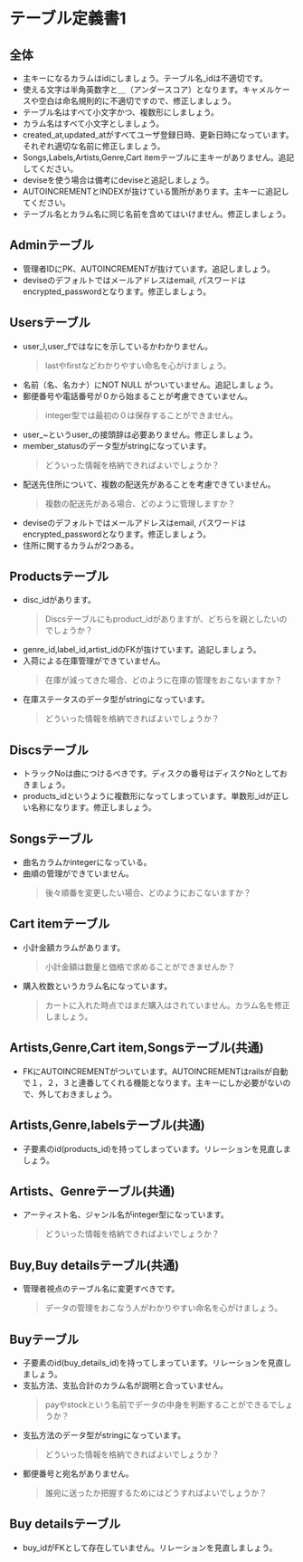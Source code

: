# テーブル定義書1
## 全体
- 主キーになるカラムはidにしましょう。テーブル名_idは不適切です。
- 使える文字は半角英数字と＿（アンダースコア）となります。キャメルケースや空白は命名規則的に不適切ですので、修正しましょう。
- テーブル名はすべて小文字かつ、複数形にしましょう。
- カラム名はすべて小文字としましょう。
- created_at,updated_atがすべてユーザ登録日時、更新日時になっています。それぞれ適切な名前に修正しましょう。
- Songs,Labels,Artists,Genre,Cart itemテーブルに主キーがありません。追記してください。
- deviseを使う場合は備考にdeviseと追記しましょう。
- AUTOINCREMENTとINDEXが抜けている箇所があります。主キーに追記してください。
- テーブル名とカラム名に同じ名前を含めてはいけません。修正しましょう。

## Adminテーブル
- 管理者IDにPK、AUTOINCREMENTが抜けています。追記しましょう。
- deviseのデフォルトではメールアドレスはemail, パスワードはencrypted_passwordとなります。修正しましょう。

## Usersテーブル
- user_l,user_fではなにを示しているかわかりません。
  > lastやfirstなどわかりやすい命名を心がけましょう。
- 名前（名、名カナ）にNOT NULL がついていません。追記しましょう。
- 郵便番号や電話番号が０から始まることが考慮できていません。
  > integer型では最初の０は保存することができません。
- user_~というuser_の接頭辞は必要ありません。修正しましょう。
- member_statusのデータ型がstringになっています。
  > どういった情報を格納できればよいでしょうか？
- 配送先住所について、複数の配送先があることを考慮できていません。
  > 複数の配送先がある場合、どのように管理しますか？
- deviseのデフォルトではメールアドレスはemail, パスワードはencrypted_passwordとなります。修正しましょう。
- 住所に関するカラムが2つある。

## Productsテーブル
- disc_idがあります。
  > Discsテーブルにもproduct_idがありますが、どちらを親としたいのでしょうか？
- genre_id,label_id,artist_idのFKが抜けています。追記しましょう。
- 入荷による在庫管理ができていません。
  > 在庫が減ってきた場合、どのように在庫の管理をおこないますか？
- 在庫ステータスのデータ型がstringになっています。
  > どういった情報を格納できればよいでしょうか？

## Discsテーブル
- トラックNoは曲につけるべきです。ディスクの番号はディスクNoとしておきましょう。
- products_idというように複数形になってしまっています。単数形_idが正しい名称になります。修正しましょう。

## Songsテーブル
- 曲名カラムかintegerになっている。
- 曲順の管理ができていません。
  > 後々順番を変更したい場合、どのようにおこないますか？

## Cart itemテーブル
- 小計金額カラムがあります。
  > 小計金額は数量と価格で求めることができませんか？
- 購入枚数というカラム名になっています。
  > カートに入れた時点ではまだ購入はされていません。カラム名を修正しましょう。

## Artists,Genre,Cart item,Songsテーブル(共通)
- FKにAUTOINCREMENTがついています。AUTOINCREMENTはrailsが自動で１，２，３と連番してくれる機能となります。主キーにしか必要がないので、外しておきましょう。

## Artists,Genre,labelsテーブル(共通)
- 子要素のid(products_id)を持ってしまっています。リレーションを見直しましょう。

## Artists、Genreテーブル(共通)
- アーティスト名、ジャンル名がinteger型になっています。
  > どういった情報を格納できればよいでしょうか？
  
## Buy,Buy detailsテーブル(共通)
- 管理者視点のテーブル名に変更すべきです。
  > データの管理をおこなう人がわかりやすい命名を心がけましょう。

## Buyテーブル
- 子要素のid(buy_details_id)を持ってしまっています。リレーションを見直しましょう。
- 支払方法、支払合計のカラム名が説明と合っていません。
  > payやstockという名前でデータの中身を判断することができるでしょうか？
- 支払方法のデータ型がstringになっています。
  > どういった情報を格納できればよいでしょうか？
- 郵便番号と宛名がありません。
  > 誰宛に送ったか把握するためにはどうすればよいでしょうか？

## Buy detailsテーブル
- buy_idがFKとして存在していません。リレーションを見直しましょう。
